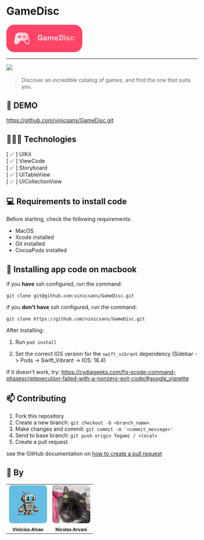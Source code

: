 # GameDisc

<img width="200" src="./assets/gamedisc-logo.png">

<hr>

<img src="https://img.shields.io/badge/Swift-FA7343?style=for-the-badge&logo=swift&logoColor=white">

> Discover an incredible catalog of games, and find the one that suits you.

## 🎥 DEMO
https://github.com/vinicsans/GameDisc.git

## 👩🏾‍💻 Technologies
[ ✅ ] UIKit <br>
[ ✅ ] ViewCode <br>
[ ✅ ] Storyboard <br>
[ ✅ ] UITableView <br>
[ ✅ ] UICollectionView <br>

## 💻 Requirements to install code

Before starting, check the following requirements:
* MacOS
* Xcode installed
* Git installed
* CocoaPods installed

## 🚀 Installing app code on macbook

if you **have** ssh configured, run the command:
```
git clone git@github.com:vinicsans/GameDisc.git
```
if you **don't have** ssh configured, run the command:
```
git clone https://github.com/vinicsans/GameDisc.git
```

After installing:
1. Run `pod install`

2. Set the correct IOS version for the `swift_vibrant` dependency (Sidebar -> Pods -> Swift_Vibrant -> IOS: 16.4)

If it doesn't work, try: https://cydiageeks.com/fix-xcode-command-phasescriptexecution-failed-with-a-nonzero-exit-code/#google_vignette

## 📫 Contributing
1. Fork this repository
2. Create a new branch: `git checkout -b <branch_name>`.
3. Make changes and commit: `git commit -m '<commit_message>'`
4. Send to base branch: `git push origin Tegami / <local>`
5. Create a pull request.

see the GitHub documentation on [how to create a pull request](https://help.github.com/en/github/collaborating-with-issues-and-pull-requests/creating-a-pull-request)

## 🤝 By

<table>
  <tr>
    <td align="center">
      <a href="https://github.com/vinicsans">
        <img src="./assets/profileVinic.png" width="100px;" style="border-radius: 8px"/><br>
        <sub>
          <b>Vinicius Alves</b>
        </sub>
      </a>
    </td>
        <td align="center">
      <a href="https://github.com/nicolasarvani">
        <img src="./assets/profileNicolas.jpeg" width="100px;" style="border-radius: 8px"/><br>
        <sub>
          <b>Nicolas Arvani</b>
        </sub>
      </a>
    </td>
  </tr>
</table>